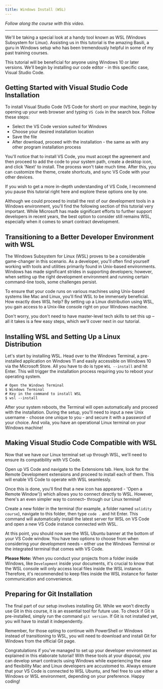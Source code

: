 ```yaml
---
title: Windows Install (WSL)
---
```


_Follow along the course with this video._



---

We'll be taking a special look at a handy tool known as WSL (Windows Subsystem for Linux). Assisting us in this tutorial is the amazing Basili, a guru in Windows setup who has been tremendously helpful in some of my past training courses.

This tutorial will be beneficial for anyone using Windows 10 or later versions. We'll begin by installing our code editor - in this specific case, Visual Studio Code.

## Getting Started with Visual Studio Code Installation

To install Visual Studio Code (VS Code for short) on your machine, begin by opening up your web browser and typing `VS Code` in the search box. Follow these steps:

- Select the VS Code version suited for Windows
- Choose your desired installation location
- Save the file
- After download, proceed with the installation - the same as with any other program installation process

You'll notice that to install VS Code, you must accept the agreement and then proceed to add the code to your system path, create a desktop icon, and click 'Next' to install. The process won't take much time. After this, you can customize the theme, create shortcuts, and sync VS Code with your other devices.

If you wish to get a more in-depth understanding of VS Code, I recommend you pause this tutorial right here and explore these options one by one.

Although we could proceed to install the rest of our development tools in a Windows environment, you'll find the following section of this tutorial very important. While Microsoft has made significant efforts to further support developers in recent years, the best option to consider still remains WSL, especially when it comes to smart contract development.

## Transitioning to a Better Developer Environment with WSL

The Windows Subsystem for Linux (WSL) proves to be a considerable game-changer in this scenario. As a developer, you'll often find yourself working with tools and utilities primarily found in Unix-based environments. Windows has made significant strides in supporting developers; however, when setting up the right development environment and running certain command-line tools, some challenges persist.

To ensure that your code runs on various machines using Unix-based systems like Mac and Linux, you'll find WSL to be immensely beneficial. How exactly does WSL help? By setting up a Linux distribution using WSL, you gain access to a Unix-like console right on your Windows machine.

Don't worry, you don't need to have master-level tech skills to set this up – all it takes is a few easy steps, which we'll cover next in our tutorial.

## Installing WSL and Setting Up a Linux Distribution

Let's start by installing WSL. Head over to the Windows Terminal, a pre-installed application on Windows 11 and easily accessible on Windows 10 via the Microsoft Store. All you have to do is type `WSL --install` and hit Enter. This will trigger the installation process requiring you to reboot your operating system.

```
# Open the Windows Terminal
$ Windows Terminal
# Key in the command to install WSL
$ wsl --install
```

After your system reboots, the Terminal will open automatically and proceed with the installation. During the setup, you'll need to input a new Unix username - choose one unique to you - and secure it with a password of your choice. And voila, you have an operational Linux terminal on your Windows machine!

## Making Visual Studio Code Compatible with WSL

Now that we have our Linux terminal set up through WSL, we'll need to ensure its compatibility with VS Code.

Open up VS Code and navigate to the Extensions tab. Here, look for the Remote Development extensions and proceed to install each of them. This will enable VS Code to operate with WSL seamlessly.

Once this is done, you'll find that a new icon has appeared - 'Open a Remote Window')) which allows you to connect directly to WSL. However, there's an even simpler way to connect– through our Linux terminal!

Create a new folder in the terminal (for example, a folder named `solidity course`), navigate to this folder, then type `code .` and hit Enter. This command will automatically install the latest server for WSL on VS Code and open a new VS Code instance connected with WSL.

At this point, you should now see the WSL Ubuntu banner at the bottom of your VS Code window. You have two options to choose from when considering your development needs – either use the Windows Terminal or the integrated terminal that comes with VS Code.

**Please Note:** When you conduct your projects from a folder inside Windows, like `Development` inside your documents, it's crucial to know that the WSL console will only access local files inside the WSL instance. Therefore, it's recommended to keep files inside the WSL instance for faster communication and convenience.

## Preparing for Git Installation

The final part of our setup involves installing Git. While we won't directly use Git in this course, it is an essential tool for future use. To check if Git is pre-installed, simply run the command `git version`. If Git is not installed yet, you will have to install it independently.

Remember, for those opting to continue with PowerShell or Windows instead of transitioning to WSL, you will need to download and install Git for Windows from the official Git page.

Congratulations if you've managed to set up your developer environment as explained in this elaborate tutorial! With these tools at your disposal, you can develop smart contracts using Windows while experiencing the ease and flexibility Mac and Linux developers are accustomed to. Always ensure that your VS Code is connected to WSL Ubuntu, and feel free to use either a Windows or WSL environment, depending on your preference. Happy coding!
